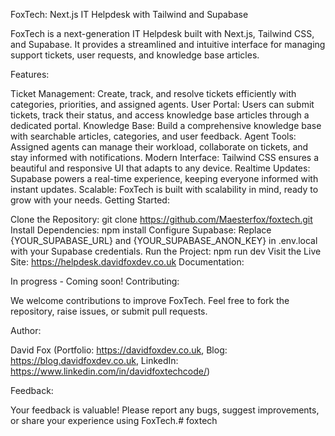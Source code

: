 FoxTech: Next.js IT Helpdesk with Tailwind and Supabase

FoxTech is a next-generation IT Helpdesk built with Next.js, Tailwind CSS, and Supabase. It provides a streamlined and intuitive interface for managing support tickets, user requests, and knowledge base articles.

Features:

Ticket Management: Create, track, and resolve tickets efficiently with categories, priorities, and assigned agents.
User Portal: Users can submit tickets, track their status, and access knowledge base articles through a dedicated portal.
Knowledge Base: Build a comprehensive knowledge base with searchable articles, categories, and user feedback.
Agent Tools: Assigned agents can manage their workload, collaborate on tickets, and stay informed with notifications.
Modern Interface: Tailwind CSS ensures a beautiful and responsive UI that adapts to any device.
Realtime Updates: Supabase powers a real-time experience, keeping everyone informed with instant updates.
Scalable: FoxTech is built with scalability in mind, ready to grow with your needs.
Getting Started:

Clone the Repository: git clone https://github.com/Maesterfox/foxtech.git
Install Dependencies: npm install
Configure Supabase: Replace {YOUR_SUPABASE_URL} and {YOUR_SUPABASE_ANON_KEY} in .env.local with your Supabase credentials.
Run the Project: npm run dev
Visit the Live Site: https://helpdesk.davidfoxdev.co.uk
Documentation:

In progress - Coming soon!
Contributing:

We welcome contributions to improve FoxTech. Feel free to fork the repository, raise issues, or submit pull requests.

Author:

David Fox (Portfolio: https://davidfoxdev.co.uk, Blog: https://blog.davidfoxdev.co.uk, LinkedIn: https://www.linkedin.com/in/davidfoxtechcode/)

Feedback:

Your feedback is valuable! Please report any bugs, suggest improvements, or share your experience using FoxTech.# foxtech
